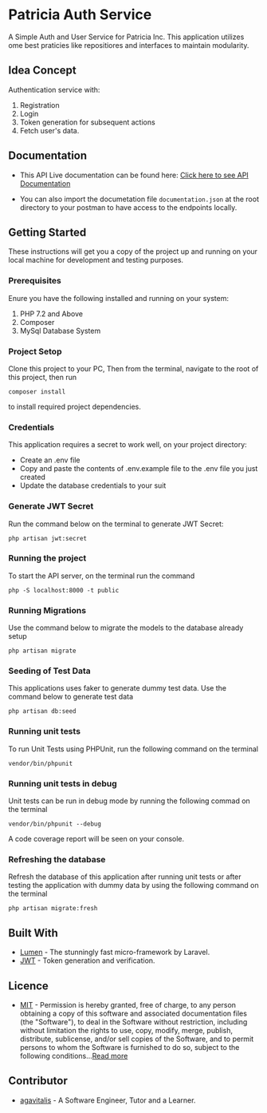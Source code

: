 # Patricia Auth Service

A Simple Auth and User Service for Patricia Inc. This application utilizes ome best praticies like repositiores and interfaces to maintain modularity.

## Idea Concept
Authentication service with:
 1. Registration
 2. Login 
 3. Token generation for subsequent actions 
 4. Fetch user's data. 

## Documentation
* This API Live documentation can be found here: [Click here to see API Documentation](https://documenter.getpostman.com/view/2979665/TVKBZeEs)

* You can also import the documetation file `documentation.json` at the root directory to your postman to have access to the endpoints locally.

## Getting Started

These instructions will get you a copy of the project up and running on your local machine for development and testing purposes. 

### Prerequisites 
Enure you have the following installed and running on your system:
 1. PHP 7.2 and Above
 2. Composer 
 3. MySql Database System 
 
### Project Setop 
Clone this project to your PC, Then from the terminal, navigate to the root of this project, then run

```
composer install

```
to install required project dependencies.

### Credentials
This application requires a secret to work well, on your project directory:
* Create an .env file
* Copy and paste the contents of .env.example file to the .env file you just created
* Update the database credentials to your suit

### Generate JWT Secret
Run the command below on the terminal to generate JWT Secret:
```
php artisan jwt:secret

```

### Running the project
To start the API server, on the terminal run the command

```
php -S localhost:8000 -t public

```
### Running Migrations

Use the command below to migrate the models to the database already setup

```
php artisan migrate
```

### Seeding of Test Data
This applications uses faker to generate dummy test data. Use the command below to generate test data

```
php artisan db:seed
```

### Running unit tests

To run Unit Tests using PHPUnit, run the following command on the terminal

```
vendor/bin/phpunit
```

### Running unit tests in debug

Unit tests can be run in debug mode by running the following commad on the terminal

```
vendor/bin/phpunit --debug
```

A code coverage report will be seen on your console.


### Refreshing the database
Refresh the database of this application after running unit tests or after testing the application with dummy data by using the following command on the terminal

```
php artisan migrate:fresh
```

## Built With
* [Lumen](https://lumen.laravel.com/) - The stunningly fast micro-framework by Laravel.
* [JWT](https://jwt-auth.readthedocs.io/en/develop/lumen-installation/) - Token generation and verification.

## Licence
* [MIT](https://opensource.org/licenses/MIT) - Permission is hereby granted, free of charge, to any person obtaining a copy of this software and associated documentation files (the "Software"), to deal in the Software without restriction, including without limitation the rights to use, copy, modify, merge, publish, distribute, sublicense, and/or sell copies of the Software, and to permit persons to whom the Software is furnished to do so, subject to the following conditions...[Read more](https://opensource.org/licenses/MIT)

## Contributor
* [agavitalis](https://agavitalis.herokuapp.com/) - A Software Engineer, Tutor and a Learner.
